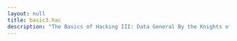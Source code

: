 ```yaml
---
layout: null
title: basic3.hac
description: "The Basics of Hacking III: Data General By the Knights of Shadow"
---
```

